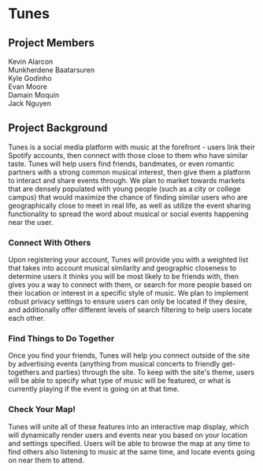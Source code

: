 # Tunes 

## Project Members

Kevin Alarcon  
Munkherdene Baatarsuren  
Kyle Godinho  
Evan Moore  
Damain Moquin  
Jack Nguyen  

## Project Background
Tunes is a social media platform with music at the forefront - users link their Spotify accounts, then connect with those close to them who have similar taste. Tunes will help users find friends, bandmates, or even romantic partners with a strong common musical interest, then give them a platform to interact and share events through. We plan to market towards markets that are densely populated with young people (such as a city or college campus) that would maximize the chance of finding similar users who are geographically close to meet in real life, as well as utilize the event sharing functionality to spread the word about musical or social events happening near the user. 

### Connect With Others 
Upon registering your account, Tunes will provide you with a weighted list that takes into account musical similarity and geographic closeness to determine users it thinks you will be most likely to be friends with, then gives you a way to connect with them, or search for more people based on their location or interest in a specific style of music. We plan to implement robust privacy settings to ensure users can only be located if they desire, and additionally offer different levels of search filtering to help users locate each other. 

### Find Things to Do Together
Once you find your friends, Tunes will help you connect outside of the site by advertising events (anything from musical concerts to friendly get-togethers and parties) through the site. To keep with the site's theme, users will be able to specify what type of music will be featured, or what is currently playing if the event is going on at that time. 

### Check Your Map! 
Tunes will unite all of these features into an interactive map display, which will dynamically render users and events near you based on your location and settings specified. Users will be able to browse the map at any time to find others also listening to music at the same time, and locate events going on near them to attend.  
